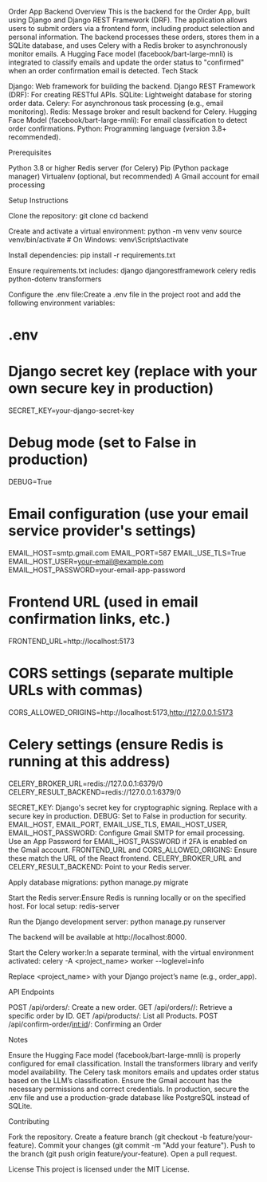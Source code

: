 Order App Backend
Overview
This is the backend for the Order App, built using Django and Django REST Framework (DRF). The application allows users to submit orders via a frontend form, including product selection and personal information. The backend processes these orders, stores them in a SQLite database, and uses Celery with a Redis broker to asynchronously monitor emails. A Hugging Face model (facebook/bart-large-mnli) is integrated to classify emails and update the order status to "confirmed" when an order confirmation email is detected.
Tech Stack

Django: Web framework for building the backend.
Django REST Framework (DRF): For creating RESTful APIs.
SQLite: Lightweight database for storing order data.
Celery: For asynchronous task processing (e.g., email monitoring).
Redis: Message broker and result backend for Celery.
Hugging Face Model (facebook/bart-large-mnli): For email classification to detect order confirmations.
Python: Programming language (version 3.8+ recommended).

Prerequisites

Python 3.8 or higher
Redis server (for Celery)
Pip (Python package manager)
Virtualenv (optional, but recommended)
A Gmail account for email processing

Setup Instructions

Clone the repository:
git clone [<backend-repo-url>](https://github.com/Sidharth-Chirathazha/Order-App-Backend)
cd backend


Create and activate a virtual environment:
python -m venv venv
source venv/bin/activate  # On Windows: venv\Scripts\activate


Install dependencies:
pip install -r requirements.txt

Ensure requirements.txt includes:
django
djangorestframework
celery
redis
python-dotenv
transformers


Configure the .env file:Create a .env file in the project root and add the following environment variables:
# .env

# Django secret key (replace with your own secure key in production)
SECRET_KEY=your-django-secret-key

# Debug mode (set to False in production)
DEBUG=True

# Email configuration (use your email service provider's settings)
EMAIL_HOST=smtp.gmail.com
EMAIL_PORT=587
EMAIL_USE_TLS=True
EMAIL_HOST_USER=your-email@example.com
EMAIL_HOST_PASSWORD=your-email-app-password

# Frontend URL (used in email confirmation links, etc.)
FRONTEND_URL=http://localhost:5173

# CORS settings (separate multiple URLs with commas)
CORS_ALLOWED_ORIGINS=http://localhost:5173,http://127.0.0.1:5173

# Celery settings (ensure Redis is running at this address)
CELERY_BROKER_URL=redis://127.0.0.1:6379/0
CELERY_RESULT_BACKEND=redis://127.0.0.1:6379/0



SECRET_KEY: Django's secret key for cryptographic signing. Replace with a secure key in production.
DEBUG: Set to False in production for security.
EMAIL_HOST, EMAIL_PORT, EMAIL_USE_TLS, EMAIL_HOST_USER, EMAIL_HOST_PASSWORD: Configure Gmail SMTP for email processing. Use an App Password for EMAIL_HOST_PASSWORD if 2FA is enabled on the Gmail account.
FRONTEND_URL and CORS_ALLOWED_ORIGINS: Ensure these match the URL of the React frontend.
CELERY_BROKER_URL and CELERY_RESULT_BACKEND: Point to your Redis server.


Apply database migrations:
python manage.py migrate


Start the Redis server:Ensure Redis is running locally or on the specified host. For local setup:
redis-server


Run the Django development server:
python manage.py runserver

The backend will be available at http://localhost:8000.

Start the Celery worker:In a separate terminal, with the virtual environment activated:
celery -A <project_name> worker --loglevel=info

Replace <project_name> with your Django project’s name (e.g., order_app).


API Endpoints

POST /api/orders/: Create a new order.
GET /api/orders/<id>/: Retrieve a specific order by ID.
GET /api/products/: List all Products.
POST /api/confirm-order/<int:id>/: Confirming an Order

Notes

Ensure the Hugging Face model (facebook/bart-large-mnli) is properly configured for email classification. Install the transformers library and verify model availability.
The Celery task monitors emails and updates order status based on the LLM’s classification. Ensure the Gmail account has the necessary permissions and correct credentials.
In production, secure the .env file and use a production-grade database like PostgreSQL instead of SQLite.

Contributing

Fork the repository.
Create a feature branch (git checkout -b feature/your-feature).
Commit your changes (git commit -m "Add your feature").
Push to the branch (git push origin feature/your-feature).
Open a pull request.

License
This project is licensed under the MIT License.
